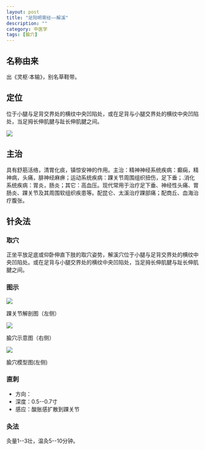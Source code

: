 ```yaml
---
layout: post
title: "足阳明胃经——解溪"
description: ""
category: 中医学 
tags: [腧穴]
---
```


## 名称由来

出《灵枢·本输》，别名草鞋带。

## 定位

位于小腿与足背交界处的横纹中央凹陷处，或在足背与小腿交界处的横纹中央凹陷处，当足拇长伸肌腱与趾长伸肌腱之间。


![](/images/TCM/channels/ST41-45.png)

## 主治

具有舒筋活络，清胃化痰，镇惊安神的作用。主治：精神神经系统疾病：癫痫，精神病，头痛，腓神经麻痹；运动系统疾病：踝关节周围组织扭伤，足下垂；.消化系统疾病：胃炎，肠炎；其它：高血压。现代常用于治疗足下垂、神经性头痛、胃肠炎、踝关节及其周围软组织疾患等。配昆仑、太溪治疗踝部痛；配商丘、血海治疗腹张。　



## 针灸法

### 取穴

正坐平放足底或仰卧伸直下肢的取穴姿势，解溪穴位于小腿与足背交界处的横纹中央凹陷处。或在足背与小腿交界处的横纹中央凹陷处，当足拇长伸肌腱与趾长伸肌腱之间。

### 图示

![](/images/TCM/topography/ankle.png)

踝关节解剖图（左侧）

![](/images/TCM/acupoint/ST41_BL60.png)

腧穴示意图（右侧）

![](/images/TCM/acupoint/GB40_GB41_K16_BL62_model.jpg)

腧穴模型图(左侧)

### 直刺

- 方向：
- 深度：0.5--0.7寸
- 感应：酸胀感扩散到踝关节



### 灸法

灸量1--3壮，温灸5--10分钟。

